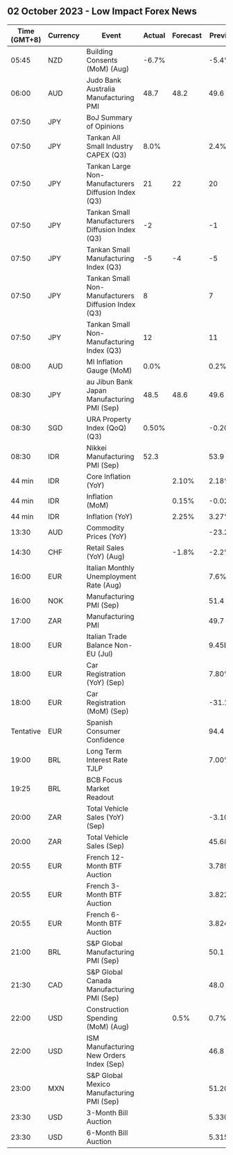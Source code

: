 ## 02 October 2023 - Low Impact Forex News

| Time (GMT+8) | Currency | Event | Actual | Forecast | Previous |
|------|----------|-------|--------|----------|----------|
| 05:45 | NZD | Building Consents (MoM) (Aug) | -6.7% |  | -5.4% |
| 06:00 | AUD | Judo Bank Australia Manufacturing PMI | 48.7 | 48.2 | 49.6 |
| 07:50 | JPY | BoJ Summary of Opinions |  |  |  |
| 07:50 | JPY | Tankan All Small Industry CAPEX (Q3) | 8.0% |  | 2.4% |
| 07:50 | JPY | Tankan Large Non-Manufacturers Diffusion Index (Q3) | 21 | 22 | 20 |
| 07:50 | JPY | Tankan Small Manufacturers Diffusion Index (Q3) | -2 |  | -1 |
| 07:50 | JPY | Tankan Small Manufacturing Index (Q3) | -5 | -4 | -5 |
| 07:50 | JPY | Tankan Small Non-Manufacturers Diffusion Index (Q3) | 8 |  | 7 |
| 07:50 | JPY | Tankan Small Non-Manufacturing Index (Q3) | 12 |  | 11 |
| 08:00 | AUD | MI Inflation Gauge (MoM) | 0.0% |  | 0.2% |
| 08:30 | JPY | au Jibun Bank Japan Manufacturing PMI (Sep) | 48.5 | 48.6 | 49.6 |
| 08:30 | SGD | URA Property Index (QoQ) (Q3) | 0.50% |  | -0.20% |
| 08:30 | IDR | Nikkei Manufacturing PMI (Sep) | 52.3 |  | 53.9 |
| 44 min | IDR | Core Inflation (YoY) |  | 2.10% | 2.18% |
| 44 min | IDR | Inflation (MoM) |  | 0.15% | -0.02% |
| 44 min | IDR | Inflation (YoY) |  | 2.25% | 3.27% |
| 13:30 | AUD | Commodity Prices (YoY) |  |  | -23.2% |
| 14:30 | CHF | Retail Sales (YoY) (Aug) |  | -1.8% | -2.2% |
| 16:00 | EUR | Italian Monthly Unemployment Rate (Aug) |  |  | 7.6% |
| 16:00 | NOK | Manufacturing PMI (Sep) |  |  | 51.4 |
| 17:00 | ZAR | Manufacturing PMI |  |  | 49.7 |
| 18:00 | EUR | Italian Trade Balance Non-EU (Jul) |  |  | 9.45B |
| 18:00 | EUR | Car Registration (YoY) (Sep) |  |  | 7.80% |
| 18:00 | EUR | Car Registration (MoM) (Sep) |  |  | -31.10% |
| Tentative | EUR | Spanish Consumer Confidence |  |  | 94.4 |
| 19:00 | BRL | Long Term Interest Rate TJLP |  |  | 7.00% |
| 19:25 | BRL | BCB Focus Market Readout |  |  |  |
| 20:00 | ZAR | Total Vehicle Sales (YoY) (Sep) |  |  | -3.10% |
| 20:00 | ZAR | Total Vehicle Sales (Sep) |  |  | 45.68K |
| 20:55 | EUR | French 12-Month BTF Auction |  |  | 3.789% |
| 20:55 | EUR | French 3-Month BTF Auction |  |  | 3.822% |
| 20:55 | EUR | French 6-Month BTF Auction |  |  | 3.824% |
| 21:00 | BRL | S&P Global Manufacturing PMI (Sep) |  |  | 50.1 |
| 21:30 | CAD | S&P Global Canada Manufacturing PMI (Sep) |  |  | 48.0 |
| 22:00 | USD | Construction Spending (MoM) (Aug) |  | 0.5% | 0.7% |
| 22:00 | USD | ISM Manufacturing New Orders Index (Sep) |  |  | 46.8 |
| 23:00 | MXN | S&P Global Mexico Manufacturing PMI (Sep) |  |  | 51.20 |
| 23:30 | USD | 3-Month Bill Auction |  |  | 5.330% |
| 23:30 | USD | 6-Month Bill Auction |  |  | 5.315% |
